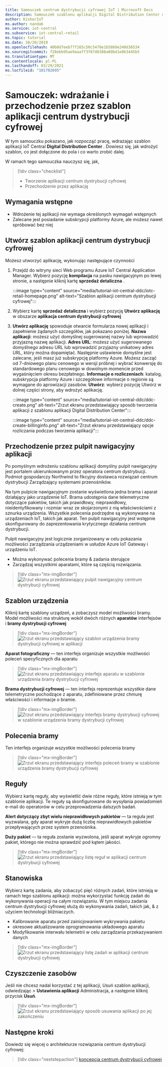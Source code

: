 ```yaml
---
title: Samouczek centrum dystrybucji cyfrowej IoT | Microsoft Docs
description: Samouczek szablonu aplikacji Digital Distribution Center dla IoT Central
author: KishorIoT
ms.author: nandab
ms.service: iot-central
ms.subservice: iot-central-retail
ms.topic: tutorial
ms.date: 10/20/2019
ms.openlocfilehash: 40b0d7eeb77f165c50c5470e1b5869e240d36534
ms.sourcegitcommit: f28ebb95ae9aaaff3f87d8388a09b41e0b3445b5
ms.translationtype: MT
ms.contentlocale: pl-PL
ms.lasthandoff: 03/29/2021
ms.locfileid: "101702695"
---
```

# <a name="tutorial-deploy-and-walk-through-a-digital-distribution-center-application-template"></a>Samouczek: wdrażanie i przechodzenie przez szablon aplikacji centrum dystrybucji cyfrowej

W tym samouczku pokazano, jak rozpocząć pracę, wdrażając szablon aplikacji IoT Central **Digital Distribution Center** . Dowiesz się, jak wdrożyć szablon, co jest dołączone do pola i co warto zrobić dalej.

W ramach tego samouczka nauczysz się, jak, 

> [!div class="checklist"]
> * Tworzenie aplikacji centrum dystrybucji cyfrowej 
> * Przechodzenie przez aplikację 

## <a name="prerequisites"></a>Wymagania wstępne
* Wdrożenie tej aplikacji nie wymaga określonych wymagań wstępnych
* Zalecane jest posiadanie subskrypcji platformy Azure, ale możesz nawet spróbować bez niej

## <a name="create-digital-distribution-center-application-template"></a>Utwórz szablon aplikacji centrum dystrybucji cyfrowej

Możesz utworzyć aplikację, wykonując następujące czynności

1. Przejdź do witryny sieci Web programu Azure IoT Central Application Manager. Wybierz pozycję **kompilacja** na pasku nawigacyjnym po lewej stronie, a następnie kliknij kartę **sprzedaż detaliczna** .

    :::image type="content" source="media/tutorial-iot-central-ddc/iotc-retail-homepage.png" alt-text="Szablon aplikacji centrum dystrybucji cyfrowej":::
1. Wybierz kartę **sprzedaż detaliczna** i wybierz pozycję **Utwórz aplikację** w obszarze **aplikacja centrum dystrybucji cyfrowej**

1. **Utwórz aplikację** spowoduje otwarcie formularza nowej aplikacji i zapełnienie żądanych szczegółów, jak pokazano poniżej.
   **Nazwa aplikacji**: możesz użyć domyślnej sugerowanej nazwy lub wprowadzić przyjazną nazwę aplikacji.
   **Adres URL**: możesz użyć sugerowanego domyślnego adresu URL lub wprowadzić przyjazny unikatowy adres URL, który można dopamiętać. Następnie ustawienie domyślne jest zalecane, jeśli masz już subskrypcję platformy Azure. Możesz zacząć od 7-dniowego planu cenowego w wersji próbnej i wybrać konwersję do standardowego planu cenowego w dowolnym momencie przed wygaśnięciem okresu bezpłatnego.
   **Informacje o rozliczeniach**: katalog, subskrypcja platformy Azure i szczegółowe informacje o regionie są wymagane do aprowizacji zasobów.
   **Utwórz**: wybierz pozycję Utwórz w dolnej części strony, aby wdrożyć aplikację.

   :::image type="content" source="media/tutorial-iot-central-ddc/ddc-create.png" alt-text="Zrzut ekranu przedstawiający sposób tworzenia aplikacji z szablonu aplikacji Digital Distribution Center":::

   :::image type="content" source="media/tutorial-iot-central-ddc/ddc-create-billinginfo.png" alt-text="Zrzut ekranu przedstawiający opcje rozliczania podczas tworzenia aplikacji":::

## <a name="walk-through-the-application-dashboard"></a>Przechodzenie przez pulpit nawigacyjny aplikacji 

Po pomyślnym wdrożeniu szablonu aplikacji domyślny pulpit nawigacyjny jest portalem ukierunkowanym przez operatora centrum dystrybucji. Podmiot gospodarczy Northwind to fikcyjny dostawca rozwiązań centrum dystrybucji Zarządzający systemami przenośników. 

Na tym pulpicie nawigacyjnym zostanie wyświetlona jedna brama i aparat działający jako urządzenie IoT. Brama udostępnia dane telemetryczne dotyczące pakietów, takich jak prawidłowy, nieprawidłowy, nieidentyfikowany i rozmiar wraz ze skojarzonymi z nią właściwościami z sznurka urządzenia. Wszystkie polecenia podrzędne są wykonywane na urządzeniach IoT, takich jak aparat. Ten pulpit nawigacyjny jest wstępnie skonfigurowany do zaprezentowania krytycznego działania centrum dystrybucji.

Pulpit nawigacyjny jest logicznie zorganizowany w celu pokazania możliwości zarządzania urządzeniami w usłudze Azure IoT Gateway i urządzeniu IoT.  
   * Można wykonywać polecenia bramy & zadania sterujące
   * Zarządzaj wszystkimi aparatami, które są częścią rozwiązania. 

> [!div class="mx-imgBorder"]
> ![Zrzut ekranu przedstawiający pulpit nawigacyjny centrum dystrybucji cyfrowej](./media/tutorial-iot-central-ddc/ddc-dashboard.png)

## <a name="device-template"></a>Szablon urządzenia

Kliknij kartę szablony urządzeń, a zobaczysz model możliwości bramy. Model możliwości ma strukturę wokół dwóch różnych **aparatów** interfejsów i **bramy dystrybucji cyfrowej**

> [!div class="mx-imgBorder"]
> ![Zrzut ekranu przedstawiający szablon urządzenia bramy dystrybucji cyfrowej w aplikacji](./media/tutorial-iot-central-ddc/ddc-devicetemplate1.png)

**Aparat fotograficzny** — ten interfejs organizuje wszystkie możliwości poleceń specyficznych dla aparatu 

> [!div class="mx-imgBorder"]
> ![Zrzut ekranu przedstawiający interfejs aparatu w szablonie urządzenia bramy dystrybucji cyfrowej](./media/tutorial-iot-central-ddc/ddc-camera.png)

**Brama dystrybucji cyfrowej** — ten interfejs reprezentuje wszystkie dane telemetryczne pochodzące z aparatu, zdefiniowane przez chmurę właściwości i informacje o bramie.

> [!div class="mx-imgBorder"]
> ![Zrzut ekranu przedstawiający interfejs bramy dystrybucji cyfrowej w szablonie urządzenia bramy dystrybucji cyfrowej](./media/tutorial-iot-central-ddc/ddc-devicetemplate1.png)


## <a name="gateway-commands"></a>Polecenia bramy
Ten interfejs organizuje wszystkie możliwości polecenia bramy

> [!div class="mx-imgBorder"]
> ![Zrzut ekranu przedstawiający interfejs poleceń bramy w szablonie urządzenia bramy dystrybucji cyfrowej](./media/tutorial-iot-central-ddc/ddc-camera.png)

## <a name="rules"></a>Reguły
Wybierz kartę reguły, aby wyświetlić dwie różne reguły, które istnieją w tym szablonie aplikacji. Te reguły są skonfigurowane do wysyłania powiadomień e-mail do operatorów w celu przeprowadzenia dalszych badań.

 **Alert dotyczący zbyt wielu nieprawidłowych pakietów** — ta reguła jest wyzwalana, gdy aparat wykryje dużą liczbę nieprawidłowych pakietów przepływających przez system przenośnika.
 
**Duży pakiet** — ta reguła zostanie wyzwolona, jeśli aparat wykryje ogromny pakiet, którego nie można sprawdzić pod kątem jakości. 

> [!div class="mx-imgBorder"]
> ![Zrzut ekranu przedstawiający listę reguł w aplikacji centrum dystrybucji cyfrowej](./media/tutorial-iot-central-ddc/ddc-rules.png)

## <a name="jobs"></a>Stanowiska
Wybierz kartę zadania, aby zobaczyć pięć różnych zadań, które istnieją w ramach tego szablonu aplikacji: można wykorzystać funkcję zadań do wykonywania operacji na całym rozwiązaniu. W tym miejscu zadania centrum dystrybucji cyfrowej służą do wykonywania zadań, takich jak, & z użyciem technologii bliźniaczych.
   * Kalibrowanie aparatu przed zainicjowaniem wykrywania pakietu 
   * okresowe aktualizowanie oprogramowania układowego aparatu
   * Modyfikowanie interwału telemetrii w celu zarządzania przekazywaniem danych

> [!div class="mx-imgBorder"]
> ![Zrzut ekranu przedstawiający listę zadań w aplikacji centrum dystrybucji cyfrowej](./media/tutorial-iot-central-ddc/ddc-jobs.png)

## <a name="clean-up-resources"></a>Czyszczenie zasobów
Jeśli nie chcesz nadal korzystać z tej aplikacji, Usuń szablon aplikacji, odwiedzając   >  **Ustawienia aplikacji** Administracja, a następnie kliknij przycisk **Usuń**.

> [!div class="mx-imgBorder"]
> ![Zrzut ekranu przedstawiający sposób usuwania aplikacji po jej zakończeniu](./media/tutorial-iot-central-ddc/ddc-cleanup.png)

## <a name="next-steps"></a>Następne kroki

Dowiedz się więcej o architekturze rozwiązania centrum dystrybucji cyfrowej:

> [!div class="nextstepaction"]
> [koncepcja centrum dystrybucji cyfrowej](./architecture-digital-distribution-center.md)
